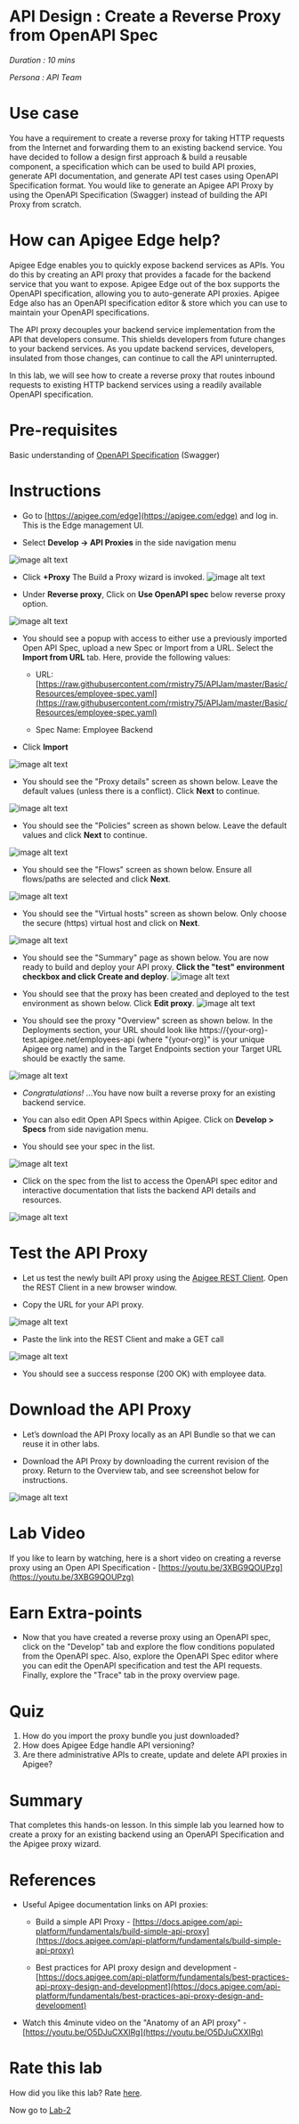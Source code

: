 # API Design : Create a Reverse Proxy from OpenAPI Spec

*Duration : 10 mins* 

*Persona : API Team*

# Use case

You have a requirement to create a reverse proxy for taking HTTP requests from the Internet and forwarding them to an existing backend service. You have decided to follow a design first approach & build a reusable component, a specification which can be used to build API proxies, generate API documentation, and generate API test cases using OpenAPI Specification format. You would like to generate an Apigee API Proxy by using the OpenAPI Specification (Swagger) instead of building the API Proxy from scratch.

# How can Apigee Edge help?

Apigee Edge enables you to quickly expose backend services as APIs. You do this by creating an API proxy that provides a facade for the backend service that you want to expose. Apigee Edge out of the box supports the OpenAPI specification, allowing you to auto-generate API proxies. Apigee Edge also has an OpenAPI specification editor & store which you can use to maintain your OpenAPI specifications. 

The API proxy decouples your backend service implementation from the API that developers consume. This shields developers from future changes to your backend services. As you update backend services, developers, insulated from those changes, can continue to call the API uninterrupted.

In this lab, we will see how to create a reverse proxy that routes inbound requests to existing HTTP backend services using a readily available OpenAPI specification.

# Pre-requisites

Basic understanding of [OpenAPI Specification](https://github.com/OAI/OpenAPI-Specification) (Swagger)

# Instructions

* Go to [https://apigee.com/edge](https://apigee.com/edge) and log in. This is the Edge management UI. 

* Select **Develop → API Proxies** in the side navigation menu

![image alt text](./media/image_0.png)

* Click **+Proxy** The Build a Proxy wizard is invoked. 
![image alt text](./media/image_6.png)

* Under **Reverse proxy**, Click on **Use OpenAPI spec** below reverse proxy option.

![image alt text](./media/image_7.png)

* You should see a popup with access to either use a previously imported Open API Spec, upload a new Spec or Import from a URL. Select the **Import from URL** tab. Here, provide the following values:

  * URL: [https://raw.githubusercontent.com/rmistry75/APIJam/master/Basic/Resources/employee-spec.yaml](https://raw.githubusercontent.com/rmistry75/APIJam/master/Basic/Resources/employee-spec.yaml)
  
  * Spec Name: Employee Backend

* Click **Import** 

![image alt text](./media/image_8.png)

* You should see the "Proxy details" screen as shown below. Leave the default values (unless there is a conflict). Click **Next** to continue.

![image alt text](./media/image_9.png)

* You should see the "Policies" screen as shown below.  Leave the default values and click **Next** to continue.

![image alt text](./media/image_10.png)

* You should see the "Flows" screen as shown below. Ensure all flows/paths are selected and click **Next**.

![image alt text](./media/image_12.png)

* You should see the "Virtual hosts" screen as shown below. Only choose the secure (https) virtual host and click on **Next**.

![image alt text](./media/image_11.png)

* You should see the "Summary" page as shown below. You are now ready to build and deploy your API proxy.  **Click the "test" environment checkbox and click Create and deploy**.
![image alt text](./media/image_13.png)

* You should see that the proxy has been created and deployed to the test environment as shown below. Click **Edit proxy**.
![image alt text](./media/image_14.png)

* You should see the proxy "Overview" screen as shown below.  In the Deployments section, your URL should look like https://{your-org}-test.apigee.net/employees-api (where "{your-org}" is your unique Apigee org name) and in the Target Endpoints section your Target URL should be exactly the same.

![image alt text](./media/image_15.png)

* *Congratulations!* ...You have now built a reverse proxy for an existing backend service.

* You can also edit Open API Specs within Apigee. Click on **Develop > Specs** from side navigation menu.

* You should see your spec in the list.

![image alt text](./media/image_3.png)

* Click on the spec from the list to access the OpenAPI spec editor and interactive documentation that lists the backend API details and resources.

![image alt text](./media/image_4.png)

# Test the API Proxy

* Let us test the newly built API proxy using the [Apigee REST Client](https://apigee-restclient.appspot.com/). Open the REST Client in a new browser window.  

* Copy the URL for your API proxy. 

![image alt text](./media/image_17.png)

* Paste the link into the REST Client and make a GET call

![image alt text](./media/image_18.png)

* You should see a success response (200 OK) with employee data.

# Download the API Proxy

* Let’s download the API Proxy locally as an API Bundle so that we can reuse it in other labs.

* Download the API Proxy by downloading the current revision of the proxy. Return to the Overview tab, and see screenshot below for instructions.

![image alt text](./media/image_20.png)

# Lab Video

If you like to learn by watching, here is a short video on creating a reverse proxy using an Open API Specification - [https://youtu.be/3XBG9QOUPzg](https://youtu.be/3XBG9QOUPzg) 

# Earn Extra-points

* Now that you have created a reverse proxy using an OpenAPI spec, click on the "Develop" tab and explore the flow conditions populated from the OpenAPI spec. Also, explore the OpenAPI Spec editor where you can edit the OpenAPI specification and test the API requests. Finally, explore the "Trace" tab in the proxy overview page.

# Quiz

1. How do you import the proxy bundle you just downloaded? 
2. How does Apigee Edge handle API versioning? 
3. Are there administrative APIs to create, update and delete API proxies in Apigee?

# Summary

That completes this hands-on lesson. In this simple lab you learned how to create a proxy for an existing backend using an OpenAPI Specification and the Apigee proxy wizard.

# References

* Useful Apigee documentation links on API proxies:

    * Build a simple API Proxy - [https://docs.apigee.com/api-platform/fundamentals/build-simple-api-proxy](https://docs.apigee.com/api-platform/fundamentals/build-simple-api-proxy) 

    * Best practices for API proxy design and development - [https://docs.apigee.com/api-platform/fundamentals/best-practices-api-proxy-design-and-development](https://docs.apigee.com/api-platform/fundamentals/best-practices-api-proxy-design-and-development) 

* Watch this 4minute video on the "Anatomy of an API proxy" - [https://youtu.be/O5DJuCXXIRg](https://youtu.be/O5DJuCXXIRg) 

# Rate this lab

How did you like this lab? Rate [here](https://goo.gl/forms/G8LAPkDWVNncR9iw2).

Now go to [Lab-2](../Lab%202%20API%20Security%20-%20Securing%20APIs%20with%20API%20Keys)

